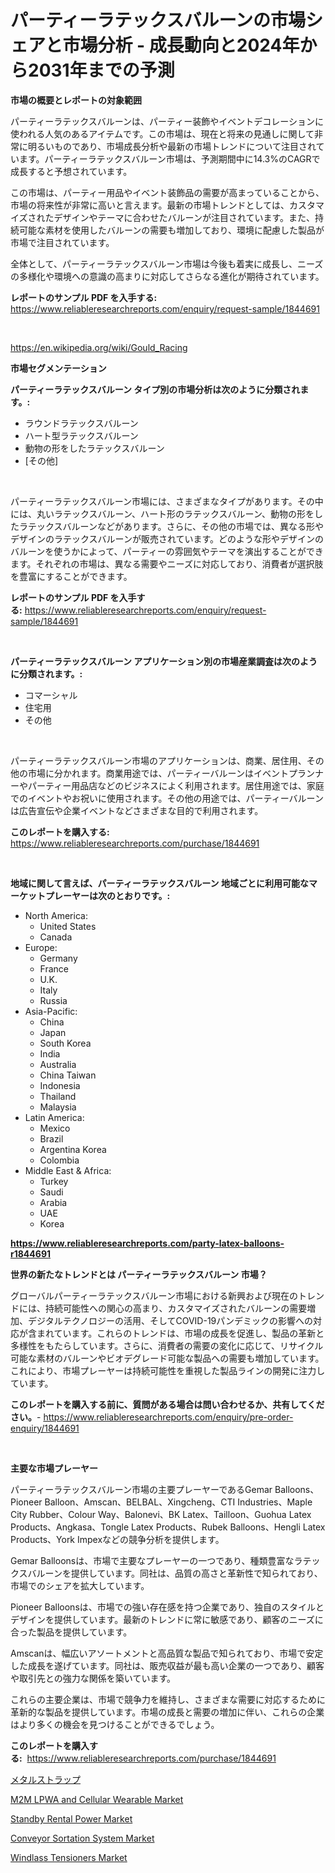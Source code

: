 <p><h1>パーティーラテックスバルーンの市場シェアと市場分析 - 成長動向と2024年から2031年までの予測</h1></p><p><strong>市場の概要とレポートの対象範囲</strong></p>
<p><p>パーティーラテックスバルーンは、パーティー装飾やイベントデコレーションに使われる人気のあるアイテムです。この市場は、現在と将来の見通しに関して非常に明るいものであり、市場成長分析や最新の市場トレンドについて注目されています。パーティーラテックスバルーン市場は、予測期間中に14.3%のCAGRで成長すると予想されています。</p><p>この市場は、パーティー用品やイベント装飾品の需要が高まっていることから、市場の将来性が非常に高いと言えます。最新の市場トレンドとしては、カスタマイズされたデザインやテーマに合わせたバルーンが注目されています。また、持続可能な素材を使用したバルーンの需要も増加しており、環境に配慮した製品が市場で注目されています。</p><p>全体として、パーティーラテックスバルーン市場は今後も着実に成長し、ニーズの多様化や環境への意識の高まりに対応してさらなる進化が期待されています。</p></p>
<p><strong>レポートのサンプル PDF を入手する:</strong> <a href="https://www.reliableresearchreports.com/enquiry/request-sample/1844691">https://www.reliableresearchreports.com/enquiry/request-sample/1844691</a></p>
<p>&nbsp;</p>
<p><a href="https://en.wikipedia.org/wiki/Gould_Racing">https://en.wikipedia.org/wiki/Gould_Racing</a></p>
<p><strong>市場セグメンテーション</strong></p>
<p><strong>パーティーラテックスバルーン タイプ別の市場分析は次のように分類されます。:</strong></p>
<p><ul><li>ラウンドラテックスバルーン</li><li>ハート型ラテックスバルーン</li><li>動物の形をしたラテックスバルーン</li><li>[その他]</li></ul></p>
<p>&nbsp;</p>
<p><p>パーティーラテックスバルーン市場には、さまざまなタイプがあります。その中には、丸いラテックスバルーン、ハート形のラテックスバルーン、動物の形をしたラテックスバルーンなどがあります。さらに、その他の市場では、異なる形やデザインのラテックスバルーンが販売されています。どのような形やデザインのバルーンを使うかによって、パーティーの雰囲気やテーマを演出することができます。それぞれの市場は、異なる需要やニーズに対応しており、消費者が選択肢を豊富にすることができます。</p></p>
<p><strong>レポートのサンプル PDF を入手する:</strong>&nbsp;<a href="https://www.reliableresearchreports.com/enquiry/request-sample/1844691">https://www.reliableresearchreports.com/enquiry/request-sample/1844691</a></p>
<p>&nbsp;</p>
<p><strong> パーティーラテックスバルーン アプリケーション別の市場産業調査は次のように分類されます。:</strong></p>
<p><ul><li>コマーシャル</li><li>住宅用</li><li>その他</li></ul></p>
<p>&nbsp;</p>
<p><p>パーティーラテックスバルーン市場のアプリケーションは、商業、居住用、その他の市場に分かれます。商業用途では、パーティーバルーンはイベントプランナーやパーティー用品店などのビジネスによく利用されます。居住用途では、家庭でのイベントやお祝いに使用されます。その他の用途では、パーティーバルーンは広告宣伝や企業イベントなどさまざまな目的で利用されます。</p></p>
<p><strong>このレポートを購入する:</strong>&nbsp; <a href="https://www.reliableresearchreports.com/purchase/1844691">https://www.reliableresearchreports.com/purchase/1844691</a></p>
<p>&nbsp;</p>
<p><strong>地域に関して言えば、パーティーラテックスバルーン 地域ごとに利用可能なマーケットプレーヤーは次のとおりです。:</strong></p>
<p><ul>
    <li>
        North America:
        <ul>
            <li>United States</li>
            <li>Canada</li>
        </ul>
    </li>
    <li>
        Europe:
        <ul>
            <li>Germany</li>
            <li>France</li>
            <li>U.K.</li>
            <li>Italy</li>
            <li>Russia</li>
        </ul>
    </li>
    <li>
        Asia-Pacific:
        <ul>
            <li>China</li>
            <li>Japan</li>
            <li>South Korea</li>
            <li>India</li>
            <li>Australia</li>
            <li>China Taiwan</li>
            <li>Indonesia</li>
            <li>Thailand</li>
            <li>Malaysia</li>
        </ul>
    </li>
    <li>
        Latin America:
        <ul>
            <li>Mexico</li>
            <li>Brazil</li>
            <li>Argentina Korea</li>
            <li>Colombia</li>
        </ul>
    </li>
    <li>
        Middle East & Africa:
        <ul>
            <li>Turkey</li>
            <li>Saudi</li>
            <li>Arabia</li>
            <li>UAE</li>
            <li>Korea</li>
        </ul>
    </li>
    </ul></p>
<p><strong><a href="https://www.reliableresearchreports.com/party-latex-balloons-r1844691">https://www.reliableresearchreports.com/party-latex-balloons-r1844691</a></strong>&nbsp;</p>
<p><strong>世界の新たなトレンドとは パーティーラテックスバルーン 市場？</strong></p>
<p><p>グローバルパーティーラテックスバルーン市場における新興および現在のトレンドには、持続可能性への関心の高まり、カスタマイズされたバルーンの需要増加、デジタルテクノロジーの活用、そしてCOVID-19パンデミックの影響への対応が含まれています。これらのトレンドは、市場の成長を促進し、製品の革新と多様性をもたらしています。さらに、消費者の需要の変化に応じて、リサイクル可能な素材のバルーンやビオデグレード可能な製品への需要も増加しています。これにより、市場プレーヤーは持続可能性を重視した製品ラインの開発に注力しています。</p></p>
<p><strong>このレポートを購入する前に、質問がある場合は問い合わせるか、共有してください。</strong>- <a href="https://www.reliableresearchreports.com/enquiry/pre-order-enquiry/1844691">https://www.reliableresearchreports.com/enquiry/pre-order-enquiry/1844691</a></p>
<p>&nbsp;</p>
<p><strong>主要な市場プレーヤー</strong></p>
<p><p>パーティーラテックスバルーン市場の主要プレーヤーであるGemar Balloons、Pioneer Balloon、Amscan、BELBAL、Xingcheng、CTI Industries、Maple City Rubber、Colour Way、Balonevi、BK Latex、Tailloon、Guohua Latex Products、Angkasa、Tongle Latex Products、Rubek Balloons、Hengli Latex Products、York Impexなどの競争分析を提供します。</p><p>Gemar Balloonsは、市場で主要なプレーヤーの一つであり、種類豊富なラテックスバルーンを提供しています。同社は、品質の高さと革新性で知られており、市場でのシェアを拡大しています。</p><p>Pioneer Balloonsは、市場での強い存在感を持つ企業であり、独自のスタイルとデザインを提供しています。最新のトレンドに常に敏感であり、顧客のニーズに合った製品を提供しています。</p><p>Amscanは、幅広いアソートメントと高品質な製品で知られており、市場で安定した成長を遂げています。同社は、販売収益が最も高い企業の一つであり、顧客や取引先との強力な関係を築いています。</p><p>これらの主要企業は、市場で競争力を維持し、さまざまな需要に対応するために革新的な製品を提供しています。市場の成長と需要の増加に伴い、これらの企業はより多くの機会を見つけることができるでしょう。</p></p>
<p><strong>このレポートを購入する:</strong>&nbsp;&nbsp;<a href="https://www.reliableresearchreports.com/purchase/1844691">https://www.reliableresearchreports.com/purchase/1844691</a></p>
<p><p><a href="https://github.com/RandallRunte2023/Market-Research-Report-List-2/blob/main/9187012185925.md">メタルストラップ</a></p><p><a href="https://www.linkedin.com/pulse/m2m-lpwa-cellular-wearable-market-size-share-analysis-8h4ne?trackingId=TBba9qVelnBkQMjBvI%2FNsA%3D%3D">M2M LPWA and Cellular Wearable Market</a></p><p><a href="https://issuu.com/reportprime-2/docs/standby-rental-power-market-size-2030.pptx">Standby Rental Power Market</a></p><p><a href="https://github.com/sajonf007/Market-Research-Report-List-1/blob/main/conveyor-sortation-system-market.md">Conveyor Sortation System Market</a></p><p><a href="https://www.linkedin.com/pulse/market-forecast-global-windlass-tensioners-trends-impact-1tube?trackingId=zWvTiDWYpMLQUioPzVBPKA%3D%3D">Windlass Tensioners Market</a></p></p>